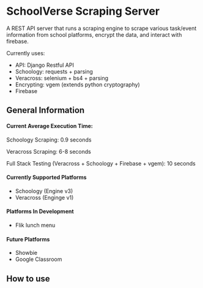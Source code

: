 # SchoolVerse Scraping Server

A REST API server that runs a scraping engine to scrape various task/event information from school platforms, encrypt the data, and interact with firebase. 

Currently uses:
- API: Django Restful API
- Schoology: requests + parsing
- Veracross: selenium + bs4 + parsing
- Encrypting: vgem (extends python cryptography)
- Firebase

## General Information

#### Current Average Execution Time:
Schoology Scraping: 0.9 seconds

Veracross Scraping: 6-8 seconds

Full Stack Testing (Veracross + Schoology + Firebase + vgem): 10 seconds 

#### Currently Supported Platforms
- Schoology (Engine v3)
- Veracross (Enginge v1)

#### Platforms In Development
- Flik lunch menu

#### Future Platforms
- Showbie
- Google Classroom

## How to use


